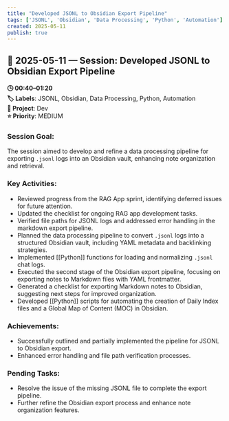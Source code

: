 ```yaml
---
title: "Developed JSONL to Obsidian Export Pipeline"
tags: ['JSONL', 'Obsidian', 'Data Processing', 'Python', 'Automation']
created: 2025-05-11
publish: true
---
```


## 📅 2025-05-11 — Session: Developed JSONL to Obsidian Export Pipeline

**🕒 00:40–01:20**  
**🏷️ Labels**: JSONL, Obsidian, Data Processing, Python, Automation  
**📂 Project**: Dev  
**⭐ Priority**: MEDIUM  


### Session Goal:
The session aimed to develop and refine a data processing pipeline for exporting `.jsonl` logs into an Obsidian vault, enhancing note organization and retrieval.

### Key Activities:
- Reviewed progress from the RAG App sprint, identifying deferred issues for future attention.
- Updated the checklist for ongoing RAG app development tasks.
- Verified file paths for JSONL logs and addressed error handling in the markdown export pipeline.
- Planned the data processing pipeline to convert `.jsonl` logs into a structured Obsidian vault, including YAML metadata and backlinking strategies.
- Implemented [[Python]] functions for loading and normalizing `.jsonl` chat logs.
- Executed the second stage of the Obsidian export pipeline, focusing on exporting notes to Markdown files with YAML frontmatter.
- Generated a checklist for exporting Markdown notes to Obsidian, suggesting next steps for improved organization.
- Developed [[Python]] scripts for automating the creation of Daily Index files and a Global Map of Content (MOC) in Obsidian.

### Achievements:
- Successfully outlined and partially implemented the pipeline for JSONL to Obsidian export.
- Enhanced error handling and file path verification processes.

### Pending Tasks:
- Resolve the issue of the missing JSONL file to complete the export pipeline.
- Further refine the Obsidian export process and enhance note organization features.
